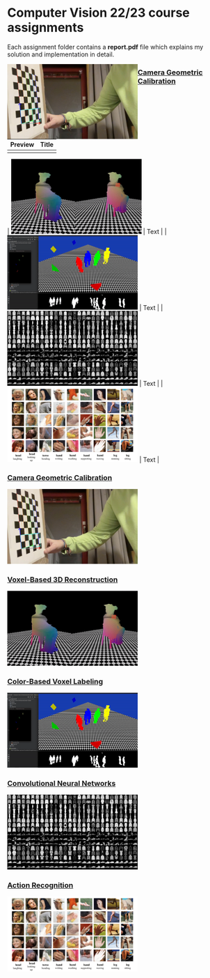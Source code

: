 # Computer Vision 22/23 course assignments
Each assignment folder contains a **report.pdf** file which explains my solution and implementation in detail.


<img src="https://raw.githubusercontent.com/gianmarcopicarella/cv-assignments-uu/main/readme/camera_calibration.jpg" style="float:left;" width="300"> 

### [Camera Geometric Calibration](https://github.com/gianmarcopicarella/cv-assignments-uu/tree/main/camera_geometric_calibration)

|Preview|Title|
| :---        |    :----:   |
|      |     |

| <img src="https://raw.githubusercontent.com/gianmarcopicarella/cv-assignments-uu/main/readme/voxel_3d_reconstruction.gif" width="300"/>   | Text        |
| <img src="https://raw.githubusercontent.com/gianmarcopicarella/cv-assignments-uu/main/readme/color_based_voxel_labeling.gif" width="300"/>   | Text        |
| <img src="https://raw.githubusercontent.com/gianmarcopicarella/cv-assignments-uu/main/readme/convolutional_neural_networks.jpg" width="300"/>   | Text        |
| <img src="https://raw.githubusercontent.com/gianmarcopicarella/cv-assignments-uu/main/readme/action_recognition.jpg" width="300"/>   | Text        |


### [Camera Geometric Calibration](https://github.com/gianmarcopicarella/cv-assignments-uu/tree/main/camera_geometric_calibration)
<img src="https://raw.githubusercontent.com/gianmarcopicarella/cv-assignments-uu/main/readme/camera_calibration.jpg" width="300">

### [Voxel-Based 3D Reconstruction](https://github.com/gianmarcopicarella/cv-assignments-uu/tree/main/voxel-based_3d_reconstruction)
<img src="https://raw.githubusercontent.com/gianmarcopicarella/cv-assignments-uu/main/readme/voxel_3d_reconstruction.gif" width="300"/>

### [Color-Based Voxel Labeling](https://github.com/gianmarcopicarella/cv-assignments-uu/tree/main/color-based_voxel_labeling)
<img src="https://raw.githubusercontent.com/gianmarcopicarella/cv-assignments-uu/main/readme/color_based_voxel_labeling.gif" width="300"/>

### [Convolutional Neural Networks](https://github.com/gianmarcopicarella/cv-assignments-uu/tree/main/conv_neural_networks)
<img src="https://raw.githubusercontent.com/gianmarcopicarella/cv-assignments-uu/main/readme/convolutional_neural_networks.jpg" width="300"/>

### [Action Recognition](https://github.com/gianmarcopicarella/cv-assignments-uu/tree/main/action_recognition)
<img src="https://raw.githubusercontent.com/gianmarcopicarella/cv-assignments-uu/main/readme/action_recognition.jpg" width="300"/>
